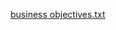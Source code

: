 [business objectives.txt](https://github.com/user-attachments/files/17463097/business.objectives.txt)
